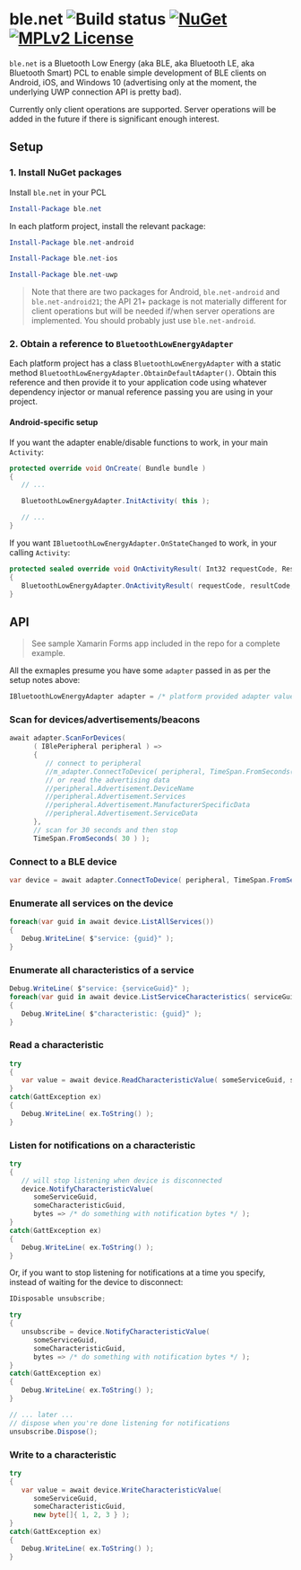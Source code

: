 # ble.net ![Build status](https://img.shields.io/vso/build/nexussays/ebc6aafa-2931-41dc-b030-7f1eff5a28e5/7.svg?style=flat-square) [![NuGet](https://img.shields.io/nuget/v/ble.net.svg?style=flat-square)](https://www.nuget.org/packages/ble.net) [![MPLv2 License](https://img.shields.io/badge/license-MPLv2-blue.svg?style=flat-square)](https://www.mozilla.org/MPL/2.0/)

`ble.net` is a Bluetooth Low Energy (aka BLE, aka Bluetooth LE, aka Bluetooth Smart) PCL to enable simple development of BLE clients on Android, iOS, and Windows 10 (advertising only at the moment, the underlying UWP connection API is pretty bad).

Currently only client operations are supported. Server operations will be added in the future if there is significant enough interest.

## Setup

### 1. Install NuGet packages

Install `ble.net` in your PCL
```powershell
Install-Package ble.net
```

In each platform project, install the relevant package:
```powershell
Install-Package ble.net-android
```
```powershell
Install-Package ble.net-ios
```
```powershell
Install-Package ble.net-uwp
```

> Note that there are two packages for Android, `ble.net-android` and `ble.net-android21`; the API 21+ package is not materially different for client operations but will be needed if/when server operations are implemented. You should probably just use `ble.net-android`.

### 2. Obtain a reference to `BluetoothLowEnergyAdapter`

Each platform project has a class `BluetoothLowEnergyAdapter` with a static method `BluetoothLowEnergyAdapter.ObtainDefaultAdapter()`. Obtain this reference and then provide it to your application code using whatever dependency injector or manual reference passing you are using in your project.

#### Android-specific setup

If you want the adapter enable/disable functions to work, in your main `Activity`:
```cs
protected override void OnCreate( Bundle bundle )
{
   // ...

   BluetoothLowEnergyAdapter.InitActivity( this );

   // ...
}
```

If you want `IBluetoothLowEnergyAdapter.OnStateChanged` to work, in your calling `Activity`:
```cs
protected sealed override void OnActivityResult( Int32 requestCode, Result resultCode, Intent data )
{
   BluetoothLowEnergyAdapter.OnActivityResult( requestCode, resultCode, data );
}
```

## API

> See sample Xamarin Forms app included in the repo for a complete example.

All the exmaples presume you have some `adapter` passed in as per the setup notes above:
```cs
IBluetoothLowEnergyAdapter adapter = /* platform provided adapter value */;
```

### Scan for devices/advertisements/beacons

```cs
await adapter.ScanForDevices(
      ( IBlePeripheral peripheral ) =>
      {
         // connect to peripheral
         //m_adapter.ConnectToDevice( peripheral, TimeSpan.FromSeconds( 5 ) );
         // or read the advertising data
         //peripheral.Advertisement.DeviceName
         //peripheral.Advertisement.Services
         //peripheral.Advertisement.ManufacturerSpecificData
         //peripheral.Advertisement.ServiceData
      },
      // scan for 30 seconds and then stop
      TimeSpan.FromSeconds( 30 ) );
```

### Connect to a BLE device

```cs
var device = await adapter.ConnectToDevice( peripheral, TimeSpan.FromSeconds( 5 ) );
```

### Enumerate all services on the device

```cs
foreach(var guid in await device.ListAllServices())
{
   Debug.WriteLine( $"service: {guid}" );
}
```

### Enumerate all characteristics of a service

```cs
Debug.WriteLine( $"service: {serviceGuid}" );
foreach(var guid in await device.ListServiceCharacteristics( serviceGuid ))
{
   Debug.WriteLine( $"characteristic: {guid}" );
}
```

### Read a characteristic

```cs
try
{
   var value = await device.ReadCharacteristicValue( someServiceGuid, someCharacteristicGuid );
}
catch(GattException ex)
{
   Debug.WriteLine( ex.ToString() );
}
```

### Listen for notifications on a characteristic

```cs
try
{
   // will stop listening when device is disconnected
   device.NotifyCharacteristicValue(
      someServiceGuid,
      someCharacteristicGuid,
      bytes => /* do something with notification bytes */ );
}
catch(GattException ex)
{
   Debug.WriteLine( ex.ToString() );
}
```

Or, if you want to stop listening for notifications at a time you specify, instead of waiting for the device to disconnect:
```cs
IDisposable unsubscribe;

try
{
   unsubscribe = device.NotifyCharacteristicValue(
      someServiceGuid,
      someCharacteristicGuid,
      bytes => /* do something with notification bytes */ );
}
catch(GattException ex)
{
   Debug.WriteLine( ex.ToString() );
}

// ... later ...
// dispose when you're done listening for notifications
unsubscribe.Dispose();
```

### Write to a characteristic

```cs
try
{
   var value = await device.WriteCharacteristicValue(
      someServiceGuid,
      someCharacteristicGuid,
      new byte[]{ 1, 2, 3 } );
}
catch(GattException ex)
{
   Debug.WriteLine( ex.ToString() );
}
```